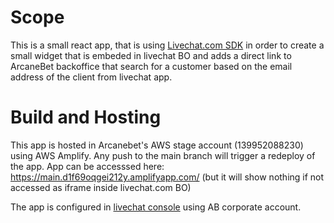 # Scope

This is a small react app, that is using [Livechat.com SDK](https://developers.livechat.com/docs/extending-agent-app/products-sdk/agent-app-sdk) in order to create a small widget that is embeded in livechat BO and adds a direct link to ArcaneBet backoffice that search for a customer based on the email address of the client from livechat app.

# Build and Hosting

This app is hosted in Arcanebet's AWS stage account (139952088230) using AWS Amplify.
Any push to the main branch will trigger a redeploy of the app.
App can be accesssed here: https://main.d1f69oqgei212y.amplifyapp.com/ (but it will show nothing if not accessed as iframe inside livechat.com BO)

The app is configured in [livechat console](https://developers.livechat.com/console/apps) using AB corporate account.

